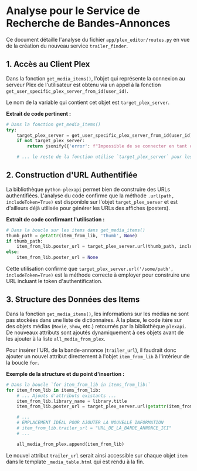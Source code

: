# Analyse pour le Service de Recherche de Bandes-Annonces

Ce document détaille l'analyse du fichier `app/plex_editor/routes.py` en vue de la création du nouveau service `trailer_finder`.

## 1. Accès au Client Plex

Dans la fonction `get_media_items()`, l'objet qui représente la connexion au serveur Plex de l'utilisateur est obtenu via un appel à la fonction `get_user_specific_plex_server_from_id(user_id)`.

Le nom de la variable qui contient cet objet est `target_plex_server`.

**Extrait de code pertinent :**
```python
# Dans la fonction get_media_items()
try:
    target_plex_server = get_user_specific_plex_server_from_id(user_id)
    if not target_plex_server:
        return jsonify({'error': f"Impossible de se connecter en tant que {user_id}."}), 500

    # ... le reste de la fonction utilise `target_plex_server` pour les appels Plex ...
```

## 2. Construction d'URL Authentifiée

La bibliothèque `python-plexapi` permet bien de construire des URLs authentifiées. L'analyse du code confirme que la méthode `.url(path, includeToken=True)` est disponible sur l'objet `target_plex_server` et est d'ailleurs déjà utilisée pour générer les URLs des affiches (posters).

**Extrait de code confirmant l'utilisation :**
```python
# Dans la boucle sur les items dans get_media_items()
thumb_path = getattr(item_from_lib, 'thumb', None)
if thumb_path:
    item_from_lib.poster_url = target_plex_server.url(thumb_path, includeToken=True)
else:
    item_from_lib.poster_url = None
```
Cette utilisation confirme que `target_plex_server.url('/some/path', includeToken=True)` est la méthode correcte à employer pour construire une URL incluant le token d'authentification.

## 3. Structure des Données des Items

Dans la fonction `get_media_items()`, les informations sur les médias ne sont pas stockées dans une liste de dictionnaires. À la place, le code itère sur des objets médias (`Movie`, `Show`, etc.) retournés par la bibliothèque `plexapi`. De nouveaux attributs sont ajoutés dynamiquement à ces objets avant de les ajouter à la liste `all_media_from_plex`.

Pour insérer l'URL de la bande-annonce (`trailer_url`), il faudrait donc ajouter un nouvel attribut directement à l'objet `item_from_lib` à l'intérieur de la boucle `for`.

**Exemple de la structure et du point d'insertion :**
```python
# Dans la boucle `for item_from_lib in items_from_lib:`
for item_from_lib in items_from_lib:
    # ... Ajouts d'attributs existants ...
    item_from_lib.library_name = library.title
    item_from_lib.poster_url = target_plex_server.url(getattr(item_from_lib, 'thumb', ''), includeToken=True)

    # ...
    # EMPLACEMENT IDÉAL POUR AJOUTER LA NOUVELLE INFORMATION
    # item_from_lib.trailer_url = "URL_DE_LA_BANDE_ANNONCE_ICI"
    # ...

    all_media_from_plex.append(item_from_lib)
```
Le nouvel attribut `trailer_url` serait ainsi accessible sur chaque objet `item` dans le template `_media_table.html` qui est rendu à la fin.
